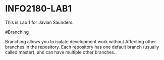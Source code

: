 # INFO2180-LAB1

This is Lab 1 for Javian Saunders.

#Branching

Branching allows you to isolate development work without
Affecting other branches in the repository. Each repository
has one default branch (usually called master), and can have
multiple other branches.
